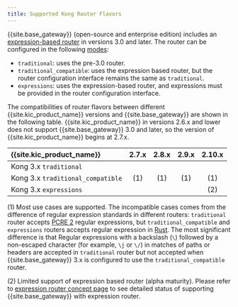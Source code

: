 ```yaml
---
title: Supported Kong Router Flavors
---
```



{{site.base_gateway}} (open-source and enterprise edition) includes an [expression-based router][gateway-expression-router] in versions 3.0 and later.
The router can be configured in the following [modes][gateway-router-flavor]:

- `traditional`: uses the pre-3.0 router.
- `traditional_compatible`: uses the expression based router, but the router configuration interface remains the same as `traditional`.
- `expressions`: uses the expression-based router, and expressions must be provided in the router configuration interface.

The compatibilities of router flavors between different {{site.kic_product_name}} versions and {{site.base_gateway}} are shown in the following table.
{{site.kic_product_name}} in versions 2.6.x and lower does not support {{site.base_gateway}} 3.0 and later, so the version of {{site.kic_product_name}} begins at 2.7.x.

| {{site.kic_product_name}}          |             2.7.x              |             2.8.x              |             2.9.x              |           2.10.x               |
|:-----------------------------------|:------------------------------:|:------------------------------:|:------------------------------:|:------------------------------:|
| Kong 3.x  `traditional`            |  <i class="fa fa-check"></i>   |  <i class="fa fa-check"></i>   |  <i class="fa fa-check"></i>   | <i class="fa fa-check"></i>    |
| Kong 3.x  `traditional_compatible` | <i class="fa fa-check"></i>(1) | <i class="fa fa-check"></i>(1) | <i class="fa fa-check"></i>(1) | <i class="fa fa-check"></i>(1) | 
| Kong 3.x  `expressions`            |  <i class="fa fa-times"></i>   |  <i class="fa fa-times"></i>   |  <i class="fa fa-times"></i>   | <i class="fa fa-times"></i>(2) |

(1) Most use cases are supported. The incompatible cases comes from the difference of regular expression standards in different routers:
`traditional` router accepts [PCRE 2][pcre-2-regex] regular expressions, but `traditional_compatible` and `expressions` routers accepts regular expression in [Rust][rust-regex].
The most significant difference is that Regular expressions with a backslash (`\`) followed by a non-escaped character (for example, `\j` or `\/`) in matches of paths or headers
are accepted in `traditional` router but not accepted when {{site.base_gateway}} 3.x is configured to use the `traditional_compatible` router.

(2) Limited support of expression based router (alpha maturity). Please refer to [expression router concept page][kic-expression-router-2-10]
to see detailed status of supporting {{site.base_gateway}} with expression router.

[gateway-expression-router]:/gateway/latest/key-concepts/routes/expressions/
[gateway-router-flavor]:/gateway/latest/reference/configuration/#router_flavor
[pcre-2-regex]:https://www.pcre.org/current/doc/html/pcre2syntax.html
[rust-regex]:https://docs.rs/regex/latest/regex/
[kic-expression-router-2-10]:/kubernetes-ingress-controller/2.10.x/concepts/expression-based-router
